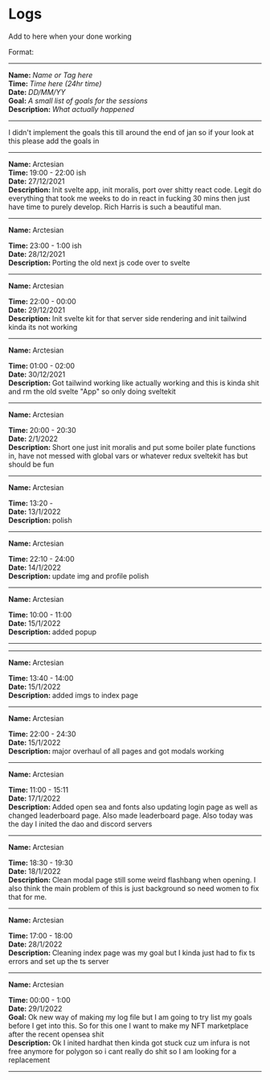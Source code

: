 # Logs

Add to here when your done working

Format:

<hr>
<strong>Name: </strong><em>Name or Tag here</em> 
<br>
<strong>Time: </strong>  <em>Time here (24hr time)</em> 
<br>
<strong>Date: </strong>  <em>DD/MM/YY</em> 
<br>
<strong>Goal: </strong> <em>A small list of goals for the sessions</em>
<br>
<strong>Description: </strong> <em>What actually happened</em>

<hr>
I didn't implement the goals this till around the end of jan so if your look at this please add the goals in 
<hr>
<strong>Name: </strong>
Arctesian
<br>
<strong>Time: </strong> 19:00 - 22:00 ish
<br>
<strong>Date: </strong>
27/12/2021
<br>
<strong>Description: </strong>Init svelte app, init moralis, port over shitty react code. Legit do everything that took me weeks to do in react in fucking 30 mins then just have time to purely develop. Rich Harris is such a beautiful man.

<hr>
<strong>Name: </strong>
Arctesian
<br>

<strong>Time: </strong> 23:00 - 1:00 ish
<br>
<strong>Date: </strong>
28/12/2021
<br>
<strong>Description: </strong>Porting the old next js code over to svelte

<hr>

<strong>Name: </strong>
Arctesian
<br>

<strong>Time: </strong> 22:00 - 00:00
<br>
<strong>Date: </strong>
29/12/2021
<br>
<strong>Description: </strong>Init svelte kit for that server side rendering and init tailwind kinda its not working

<hr>

<strong>Name: </strong>
Arctesian
<br>

<strong>Time: </strong> 01:00 - 02:00
<br>
<strong>Date: </strong>
30/12/2021
<br>
<strong>Description: </strong>Got tailwind working like actually working and this is kinda shit and rm the old svelte "App" so only doing sveltekit

<hr>

<strong>Name: </strong>
Arctesian
<br>

<strong>Time: </strong> 20:00 - 20:30
<br>
<strong>Date: </strong>
2/1/2022
<br>
<strong>Description: </strong> Short one just init moralis and put some boiler plate functions in, have not messed with global vars or whatever redux sveltekit has but should be fun

<hr>

<strong>Name: </strong>
Arctesian
<br>

<strong>Time: </strong> 13:20 -
<br>
<strong>Date: </strong>
13/1/2022
<br>
<strong>Description: </strong> polish

<hr>

<strong>Name: </strong>
Arctesian
<br>

<strong>Time: </strong> 22:10 - 24:00
<br>
<strong>Date: </strong>
14/1/2022
<br>
<strong>Description: </strong> update img and profile polish

<hr>

<strong>Name: </strong>
Arctesian
<br>

<strong>Time: </strong> 10:00 - 11:00
<br>
<strong>Date: </strong>
15/1/2022
<br>
<strong>Description: </strong> added popup

<hr>

<hr>

<strong>Name: </strong>
Arctesian
<br>

<strong>Time: </strong> 13:40 - 14:00
<br>
<strong>Date: </strong>
15/1/2022
<br>
<strong>Description: </strong> added imgs to index page

<hr>

<strong>Name: </strong>
Arctesian
<br>

<strong>Time: </strong> 22:00 - 24:30
<br>
<strong>Date: </strong>
15/1/2022
<br>
<strong>Description: </strong> major overhaul of all pages and got modals working

<hr>

<strong>Name: </strong>
Arctesian
<br>

<strong>Time: </strong> 11:00 - 15:11
<br>
<strong>Date: </strong>
17/1/2022
<br>
<strong>Description: </strong> Added open sea and fonts also updating login page as well as changed leaderboard page. Also made leaderboard page. Also today was the day I inited the dao and discord servers

<hr>

<strong>Name: </strong>
Arctesian
<br>

<strong>Time: </strong> 18:30 - 19:30
<br>
<strong>Date: </strong>
18/1/2022
<br>
<strong>Description: </strong> Clean modal page still some weird flashbang when opening. I also think the main problem of this is just background so need women to fix that for me.

<hr>

<strong>Name: </strong>
Arctesian
<br>

<strong>Time: </strong> 17:00 - 18:00
<br>
<strong>Date: </strong>
28/1/2022
<br>
<strong>Description: </strong> Cleaning index page was my goal but I kinda just had to fix ts errors and set up the ts server

<hr>

<strong>Name: </strong>
Arctesian
<br>

<strong>Time: </strong> 00:00 - 1:00
<br>
<strong>Date: </strong>
29/1/2022
<br>
<strong>Goal: </strong> Ok new way of making my log file but I am going to try list my goals before I get into this. So for this one I want to make my NFT marketplace after the recent opensea shit
</br>
<strong>Description: </strong>
Ok I inited hardhat then kinda got stuck cuz um infura is not free anymore for polygon so i cant really do shit so I am looking for a replacement

<hr>

